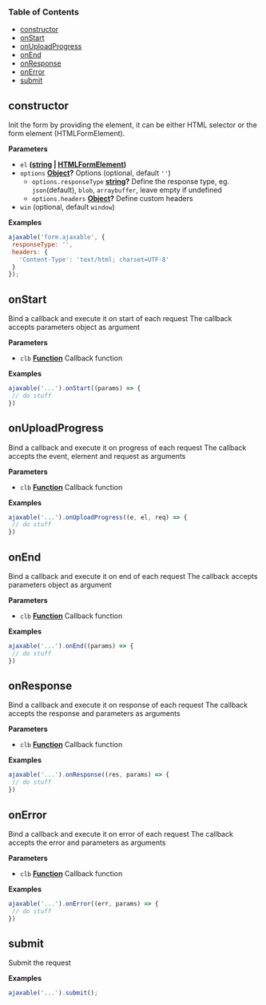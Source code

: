 <!-- Generated by documentation.js. Update this documentation by updating the source code. -->

### Table of Contents

-   [constructor](#constructor)
-   [onStart](#onstart)
-   [onUploadProgress](#onuploadprogress)
-   [onEnd](#onend)
-   [onResponse](#onresponse)
-   [onError](#onerror)
-   [submit](#submit)

## constructor

Init the form by providing the element, it can be either HTML selector or the form element (HTMLFormElement).

**Parameters**

-   `el` **([string](https://developer.mozilla.org/docs/Web/JavaScript/Reference/Global_Objects/String) \| [HTMLFormElement](https://developer.mozilla.org/docs/Web/API/HTMLFormElement))** 
-   `options` **[Object](https://developer.mozilla.org/docs/Web/JavaScript/Reference/Global_Objects/Object)?** Options (optional, default `''`)
    -   `options.responseType` **[string](https://developer.mozilla.org/docs/Web/JavaScript/Reference/Global_Objects/String)?** Define the response type, eg. `json`(default), `blob`, `arraybuffer`, leave empty if undefined
    -   `options.headers` **[Object](https://developer.mozilla.org/docs/Web/JavaScript/Reference/Global_Objects/Object)?** Define custom headers
-   `win`   (optional, default `window`)

**Examples**

```javascript
ajaxable('form.ajaxable', {
 responseType: '',
 headers: {
   'Content-Type': 'text/html; charset=UTF-8'
 }
});
```

## onStart

Bind a callback and execute it on start of each request
The callback accepts parameters object as argument

**Parameters**

-   `clb` **[Function](https://developer.mozilla.org/docs/Web/JavaScript/Reference/Statements/function)** Callback function

**Examples**

```javascript
ajaxable('...').onStart((params) => {
 // do stuff
})
```

## onUploadProgress

Bind a callback and execute it on progress of each request
The callback accepts the event, element and request as arguments

**Parameters**

-   `clb` **[Function](https://developer.mozilla.org/docs/Web/JavaScript/Reference/Statements/function)** Callback function

**Examples**

```javascript
ajaxable('...').onUploadProgress((e, el, req) => {
 // do stuff
})
```

## onEnd

Bind a callback and execute it on end of each request
The callback accepts parameters object as argument

**Parameters**

-   `clb` **[Function](https://developer.mozilla.org/docs/Web/JavaScript/Reference/Statements/function)** Callback function

**Examples**

```javascript
ajaxable('...').onEnd((params) => {
 // do stuff
})
```

## onResponse

Bind a callback and execute it on response of each request
The callback accepts the response and parameters as arguments

**Parameters**

-   `clb` **[Function](https://developer.mozilla.org/docs/Web/JavaScript/Reference/Statements/function)** Callback function

**Examples**

```javascript
ajaxable('...').onResponse((res, params) => {
 // do stuff
})
```

## onError

Bind a callback and execute it on error of each request
The callback accepts the error and parameters as arguments

**Parameters**

-   `clb` **[Function](https://developer.mozilla.org/docs/Web/JavaScript/Reference/Statements/function)** Callback function

**Examples**

```javascript
ajaxable('...').onError((err, params) => {
 // do stuff
})
```

## submit

Submit the request

**Examples**

```javascript
ajaxable('...').submit();
```

